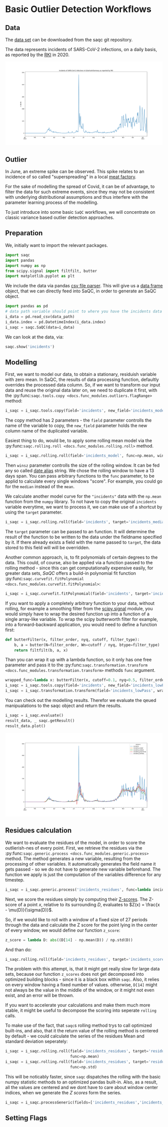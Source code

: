 # Basic Outlier Detection Workflows

## Data 

The [data set](https://git.ufz.de/rdm-software/saqc/-/blob/cookBux/sphinx-doc/ressources/data/incidentsLKG.csv) can be 
downloaded from the saqc git repository.

The data represents incidents of SARS-CoV-2 infections, on a daily basis, as reported by the 
[RKI](https://www.rki.de/DE/Home/homepage_node.html) in 2020. 

![](../ressources/images/cbooks_incidents1.png)

## Outlier

In June, an extreme spike can be observed. This spike relates to an incidence of so called "superspreading" in a local
[meat factory](https://www.heise.de/tp/features/Superspreader-bei-Toennies-identifiziert-4852400.html).
  
For the sake of modelling the spread of Covid, it can be of advantage, to filter the data for such extreme events, since
they may not be consistent with underlying distributional assumptions and thus interfere with the parameter learning 
process of the modelling.

To just introduce into some basic `SaQC` workflows, we will concentrate on classic variance based outlier detection approaches.

## Preparation
We, initially want to import the relevant packages. 

```python
import saqc
import pandas
import numpy as np
from scipy.signal import filtfilt, butter
import matplotlib.pyplot as plt
``` 

We include the data via pandas [csv file parser](https://pandas.pydata.org/docs/reference/api/pandas.read_csv.html). 
This will give us a [data frame](https://pandas.pydata.org/docs/reference/api/pandas.DataFrame.html) object, 
that we can directly feed into SaQC, in order to generate an SaQC object.

```python
import pandas as pd
# data path variable should point to where you have the incidents data set stored.
i_data = pd.read_csv(data_path)
i_data.index = pd.DatetimeIndex(i_data.index)
i_saqc = saqc.SaQC(data=i_data)
```

We can look at the data, via:

```python
saqc.show('incidents')
```

## Modelling

First, we want to model our data, to obtain a stationary, residuish variable with zero mean.
In SaQC, the results of data processing function, defaultly overrides the processed data column. 
So, if we want to transform our input data and reuse the original data later on, we need to duplicate 
it first, with the :py:func:`saqc.tools.copy <docs.func_modules.outliers.flagRange>` method:

```python
i_saqc = i_saqc.tools.copy(field='incidents', new_field='incidents_model')
```

The copy method has 2 parameters - the `field` parameter controlls the name of the variable to
copy, the `new_field` parameter holds the new column name of the duplicated variable. 

Easiest thing to do, would be, to apply some rolling mean
model via the :py:func:`saqc.rolling.roll <docs.func_modules.rolling.roll>` method.

```python
i_saqc = i_saqc.rolling.roll(field='incidents_model', func=np.mean, winsz='13D')
```

Then `winsz` parameter controlls the size of the rolling window. It can be fed any so called [date alias](https://pandas.pydata.org/pandas-docs/stable/user_guide/timeseries.html#offset-aliases) string. We chose the rolling window to have a 13 days span.
You can pass arbitrary functions to the `func` parameter, to be applid to calculate every single windows "score". For example, you could go for the `median` instead of the `mean`. 

We calculate another model curve for the `"incidents"` data with the `np.mean` function from the `numpy` library. To not have to copy the original `incidents` variable everytime, we want to process it, we can make use of a shortcut by using the `target` parameter.

```python
i_saqc = i_saqc.rolling.roll(field='incidents', target='incidents_median', func=np.median, winsz='13D')
```
The `target` parameter can be passed to an function. It will determine the result of the function to be written to the data under the fieldname specified by it. If there already exists a field with the name passed to `target`, the data stored to this field will will be overridden.

Another common approach, is, to fit polynomials of certain degrees to the data. This could, of course, also be applied 
via a function passed to the rolling method - since this can get computationally expensive easily, for greater data sets, *SaQC* offers a build-in polynomial fit function 
:py:func:`saqc.curvefit.fitPolynomial <docs.func_modules.curvefit.fitPolynomial>`:

```python
i_saqc = i_saqc.curvefit.fitPolynomial(field='incidents', target='incidents_polynomial', polydeg=2 ,winsz='13D')
```

If you want to apply a completely arbitrary function to your data, without rolling, for example
a smoothing filter from the [scipy.signal](https://docs.scipy.org/doc/scipy/reference/signal.html) 
module, you would simply have to wrap the desired function up into a function of a single
array-like variable. To wrap the scipy butterworth filter for example, into a forward-backward application,
you would need to define a function first:

```python
def butterFilter(x, filter_order, nyq, cutoff, filter_type):
    b, a = butter(N=filter_order, Wn=cutoff / nyq, btype=filter_type)
    return filtfilt(b, a, x)
```

Than you can wrap it up with a lambda function, so it only has one free parameter and pass it to the 
:py:func:`saqc.transformation.transform <docs.func_modules.transformation.transform>` 
methods `func` argument.

```python
wrapped_func=lambda x: butterFilter(x, cutoff=0.1, nyq=0.5, filter_order=2)
i_saqc = i_saqc.tools.copy(field='incidents', new_field='incidents_lowPass')
i_saqc = i_saqc.transformation.transform(field='incidents_lowPass', wrapped_func=func)
```

You can check out the modelling results. Therefor we evaluate the qeued manipualations to the saqc object and return the results.

```python
i_saqc = i_saqc.evaluate()
result_data, _ saqc.getResult()
result_data.plot()
```

![](../ressources/images/cbooks_incidents2.png)

## Residues calculation

We want to evaluate the residues of the model, in order to score the outlierish-nes of every point. 
First, we retrieve the residues via the :py:func:`saqc.generic.process <docs.func_modules.generic.process>` method.
The method generates a new variable, resulting from the processing of other variables. It automatically
generates the field name it gets passed - so we do not have to generate new variable beforehand. The function we apply 
is just the computation of the variables difference for any timestep.

```python
i_saqc = i_saqc.generic.process('incidents_residues', func=lambda incidents, incidents_model:incidents - incidents_model)
```

Next, we score the residues simply by computing their [Z-scores](https://en.wikipedia.org/wiki/Standard_score).
The Z-score of a point $`x`$, relative to its surrounding $`D`$, evaluates to $`Z(x) = \frac{x - \mu(D)}{\sigma(D)}`$.

So, if we would like to roll with a window of a fixed size of 27 periods through the data and calculate the Z score for the point lying in the center of every window, we would define our function `z_score`:

```python
z_score = lambda D: abs((D[14] - np.mean(D)) / np.std(D)) 
```

And than do:

```python
i_saqc.rolling.roll(field='incidents_residues', target='incidents_scores', func=z_scores, winsz='13D')
```

The problem with this attempt, is, that it might get really slow for large data sets, because our function `z_scores` does not get decomposed into optimized building blocks - since it is a black box within `saqc`. Also, it relies on every window having a fixed number of values. otherwise, `D[14]` might not always be the value in the middle of the window, or it might not even exist, and an error will be thrown. 

If you want to accelerate your calculations and make them much more stable, it might be useful to decompose the scoring into seperate `rolling` calls. 

To make use of the fact, that `saqc`s rolling method trys to call optimized built-ins, and also, that it the return value of the rolling method is centered by default - we could calculate the series of the residues Mean and standard deviation seperately: 

```python
i_saqc = i_saqc.rolling.roll(field='incidents_residues', target='residues_mean', winsz='27D', 
                             func=np.mean)
i_saqc = i_saqc.rolling.roll(field='incidents_residues', target='residues_std', winsz='27D', 
                             func=np.std)
```
This will be noticably faster, since `saqc` dispatches the rolling with the basic numpy statistic methods to an optimized pandas built-in.
Also, as a result, all the values are centered and we dont have to care about window center indices, when we generate the *Z scores* form the series. 

```python
i_saqc = i_saqc.processGeneric(fields=['incidents_residues','incidents_mean','incidents_std'], target='incidents_scores', func=lambda x,y,z: abs((x-y) / z))
```

## Setting Flags










